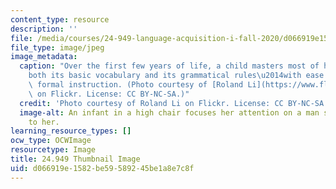 ```yaml
---
content_type: resource
description: ''
file: /media/courses/24-949-language-acquisition-i-fall-2020/d066919e1582be59589245be1a8e7c8f_24-949f20-th.jpg
file_type: image/jpeg
image_metadata:
  caption: "Over the first few years of life, a child masters most of her native language\u2014\
    both its basic vocabulary and its grammatical rules\u2014with ease and without\
    \ formal instruction. (Photo courtesy of [Roland Li](https://www.flickr.com/photos/rolandli/5907909330)\
    \ on Flickr. License: CC BY-NC-SA.)"
  credit: 'Photo courtesy of Roland Li on Flickr. License: CC BY-NC-SA.'
  image-alt: An infant in a high chair focuses her attention on a man sitting next
    to her.
learning_resource_types: []
ocw_type: OCWImage
resourcetype: Image
title: 24.949 Thumbnail Image
uid: d066919e-1582-be59-5892-45be1a8e7c8f
---
```

